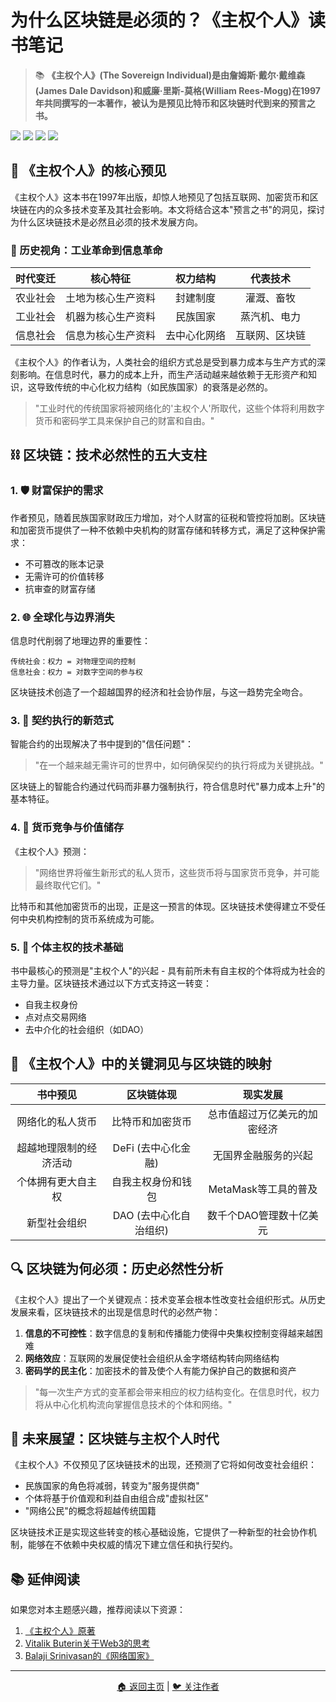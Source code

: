 # 为什么区块链是必须的？《主权个人》读书笔记

> 📚 **《主权个人》(The Sovereign Individual)是由詹姆斯·戴尔·戴维森(James Dale Davidson)和威廉·里斯-莫格(William Rees-Mogg)在1997年共同撰写的一本著作，被认为是预见比特币和区块链时代到来的预言之书。**

![](https://img.shields.io/badge/作者-北海-blue)
![](https://img.shields.io/badge/难度-思想启蒙-yellow)
![](https://img.shields.io/badge/分类-Web3思考-green)
![](https://img.shields.io/badge/状态-已发布-orange)

## 🔮 《主权个人》的核心预见

《主权个人》这本书在1997年出版，却惊人地预见了包括互联网、加密货币和区块链在内的众多技术变革及其社会影响。本文将结合这本"预言之书"的洞见，探讨为什么区块链技术是必然且必须的技术发展方向。

### 💫 历史视角：工业革命到信息革命

| 时代变迁 | 核心特征 | 权力结构 | 代表技术 |
|:-------:|:-------:|:-------:|:-------:|
| 农业社会 | 土地为核心生产资料 | 封建制度 | 灌溉、畜牧 |
| 工业社会 | 机器为核心生产资料 | 民族国家 | 蒸汽机、电力 |
| 信息社会 | 信息为核心生产资料 | 去中心化网络 | 互联网、区块链 |

《主权个人》的作者认为，人类社会的组织方式总是受到暴力成本与生产方式的深刻影响。在信息时代，暴力的成本上升，而生产活动越来越依赖于无形资产和知识，这导致传统的中心化权力结构（如民族国家）的衰落是必然的。

> "工业时代的传统国家将被网络化的'主权个人'所取代，这些个体将利用数字货币和密码学工具来保护自己的财富和自由。"

## ⛓️ 区块链：技术必然性的五大支柱

### 1. 🛡️ 财富保护的需求

作者预见，随着民族国家财政压力增加，对个人财富的征税和管控将加剧。区块链和加密货币提供了一种不依赖中央机构的财富存储和转移方式，满足了这种保护需求：

- 不可篡改的账本记录
- 无需许可的价值转移
- 抗审查的财富存储

### 2. 🌐 全球化与边界消失

信息时代削弱了地理边界的重要性：

```
传统社会：权力 = 对物理空间的控制
信息社会：权力 = 对数字空间的参与权
```

区块链技术创造了一个超越国界的经济和社会协作层，与这一趋势完全吻合。

### 3. 📝 契约执行的新范式

智能合约的出现解决了书中提到的"信任问题"：

> "在一个越来越无需许可的世界中，如何确保契约的执行将成为关键挑战。"

区块链上的智能合约通过代码而非暴力强制执行，符合信息时代"暴力成本上升"的基本特征。

### 4. 💱 货币竞争与价值储存

《主权个人》预测：

> "网络世界将催生新形式的私人货币，这些货币将与国家货币竞争，并可能最终取代它们。"

比特币和其他加密货币的出现，正是这一预言的体现。区块链技术使得建立不受任何中央机构控制的货币系统成为可能。

### 5. 🔐 个体主权的技术基础

书中最核心的预测是"主权个人"的兴起 - 具有前所未有自主权的个体将成为社会的主导力量。区块链技术通过以下方式支持这一转变：

- 自我主权身份
- 点对点交易网络
- 去中介化的社会组织（如DAO）

## 🧠 《主权个人》中的关键洞见与区块链的映射

| 书中预见 | 区块链体现 | 现实发展 |
|:-------:|:-------:|:-------:|
| 网络化的私人货币 | 比特币和加密货币 | 总市值超过万亿美元的加密经济 |
| 超越地理限制的经济活动 | DeFi (去中心化金融) | 无国界金融服务的兴起 |
| 个体拥有更大自主权 | 自我主权身份和钱包 | MetaMask等工具的普及 |
| 新型社会组织 | DAO (去中心化自治组织) | 数千个DAO管理数十亿美元 |

## 🔍 区块链为何必须：历史必然性分析

《主权个人》提出了一个关键观点：技术变革会根本性改变社会组织形式。从历史发展来看，区块链技术的出现是信息时代的必然产物：

1. **信息的不可控性**：数字信息的复制和传播能力使得中央集权控制变得越来越困难
2. **网络效应**：互联网的发展促使社会组织从金字塔结构转向网络结构
3. **密码学的民主化**：加密技术的普及使个人有能力保护自己的数据和资产

> "每一次生产方式的变革都会带来相应的权力结构变化。在信息时代，权力将从中心化机构流向掌握信息技术的个体和网络。"

## 🚀 未来展望：区块链与主权个人时代

《主权个人》不仅预见了区块链技术的出现，还预测了它将如何改变社会组织：

- 民族国家的角色将减弱，转变为"服务提供商"
- 个体将基于价值观和利益自由组合成"虚拟社区"
- "网络公民"的概念将超越传统国籍

区块链技术正是实现这些转变的核心基础设施，它提供了一种新型的社会协作机制，能够在不依赖中央权威的情况下建立信任和执行契约。

## 📚 延伸阅读

如果您对本主题感兴趣，推荐阅读以下资源：

1. [《主权个人》原著](https://www.amazon.com/Sovereign-Individual-Mastering-Transition-Information/dp/0684832720)
2. [Vitalik Buterin关于Web3的思考](https://vitalik.ca/)
3. [Balaji Srinivasan的《网络国家》](https://thenetworkstate.com/)

---

<div align="center">
<a href="https://github.com/beihaili/Get-Started-with-Web3">🏠 返回主页</a> | 
<a href="https://twitter.com/bhbtc1337">🐦 关注作者</a>
</div>